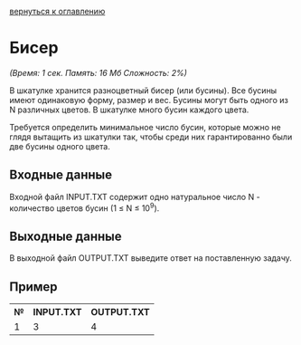 <a href="/README.md">вернуться к оглавлению</a><br>

<h1>Бисер</h1>
<i>(Время: 1&nbsp;сек. Память: 16 Мб&nbsp;Сложность: 2%)</i>
<p class=text>
В шкатулке хранится разноцветный бисер (или бусины). Все бусины имеют одинаковую форму, размер и вес. Бусины могут быть одного из N различных цветов. В шкатулке много бусин каждого цвета.
</p>
<p class=text>
Требуется определить минимальное число бусин, которые можно не глядя вытащить из шкатулки так, чтобы среди них гарантированно были две бусины одного цвета. 
</p>

<h2>Входные данные</h2>

<p class=text>
Входной файл INPUT.TXT содержит одно натуральное число N - количество цветов бусин (1 &#8804; N &#8804; 10<sup>9</sup>).
</p>

<h2>Выходные данные</h2>

<p class=text>
В выходной файл OUTPUT.TXT выведите ответ на поставленную задачу.
</p>

<h2>Пример</h2>

<table>
<tr><th>№</th><th>INPUT.TXT</th><th>OUTPUT.TXT</th></tr>
<tr class=white2><td>1</td><td>3</td><td>4</td></tr>
</table>